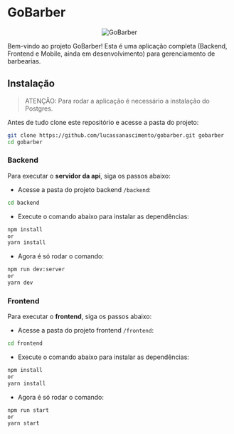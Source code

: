 # GoBarber

<p align="center">
<img alt="GoBarber" src="https://github.com/lucassanascimento/gobarber/assets/logo-gobarber.png" />
</p>

Bem-vindo ao projeto GoBarber!
Esta é uma aplicação completa (Backend, Frontend e Mobile, ainda em desenvolvimento) para gerenciamento de barbearias.

## Instalação

> ATENÇÃO: Para rodar a aplicação é necessário a instalação do Postgres.

Antes de tudo clone este repositório e acesse a pasta do projeto:

```bash
git clone https://github.com/lucassanascimento/gobarber.git gobarber
cd gobarber
```

### Backend

Para executar o **servidor da api**, siga os passos abaixo:

- Acesse a pasta do projeto backend `/backend`:

```bash
cd backend
```

- Execute o comando abaixo para instalar as dependências:

```bash
npm install
or
yarn install
```

- Agora é só rodar o comando:

```bash
npm run dev:server
or
yarn dev
```

### Frontend

Para executar o **frontend**, siga os passos abaixo:

- Acesse a pasta do projeto frontend `/frontend`:

```bash
cd frontend
```

- Execute o comando abaixo para instalar as dependências:

```bash
npm install
or
yarn install
```

- Agora é só rodar o comando:

```bash
npm run start
or
yarn start
```
